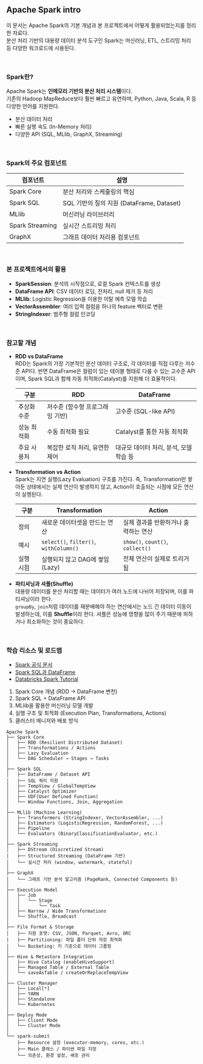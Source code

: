## Apache Spark intro

이 문서는 Apache Spark의 기본 개념과 본 프로젝트에서 어떻게 활용되었는지를 정리한 자료다.  
분산 처리 기반의 대용량 데이터 분석 도구인 Spark는 머신러닝, ETL, 스트리밍 처리 등 다양한 워크로드에 사용된다.

<br>

### Spark란?

Apache Spark는 **인메모리 기반의 분산 처리 시스템**이다.  
기존의 Hadoop MapReduce보다 훨씬 빠르고 유연하며, Python, Java, Scala, R 등 다양한 언어를 지원한다.

- 분산 데이터 처리
- 빠른 실행 속도 (In-Memory 처리)
- 다양한 API (SQL, MLlib, GraphX, Streaming)

<br>

### Spark의 주요 컴포넌트

| 컴포넌트 | 설명 |
|----------|------|
| Spark Core | 분산 처리와 스케줄링의 핵심 |
| Spark SQL | SQL 기반의 질의 지원 (DataFrame, Dataset) |
| MLlib | 머신러닝 라이브러리 |
| Spark Streaming | 실시간 스트리밍 처리 |
| GraphX | 그래프 데이터 처리용 컴포넌트 |

<br>

### 본 프로젝트에서의 활용

- **SparkSession**: 분석의 시작점으로, 로컬 Spark 컨텍스트를 생성
- **DataFrame API**: CSV 데이터 로딩, 전처리, null 제거 등 처리
- **MLlib**: Logistic Regression을 이용한 이탈 예측 모델 학습
- **VectorAssembler**: 여러 입력 컬럼을 하나의 feature 벡터로 변환
- **StringIndexer**: 범주형 컬럼 인코딩

<br>

### 참고할 개념

- **RDD vs DataFrame**  
  RDD는 Spark의 가장 기본적인 분산 데이터 구조로, 각 데이터를 직접 다루는 저수준 API다. 반면 DataFrame은 컬럼이 있는 테이블 형태로 다룰 수 있는 고수준 API이며, Spark SQL과 함께 자동 최적화(Catalyst)를 지원해 더 효율적이다.

  | 구분       | RDD                               | DataFrame                                      |
  |------------|------------------------------------|------------------------------------------------|
  | 추상화 수준 | 저수준 (함수형 프로그래밍 기반)     | 고수준 (SQL-like API)                          |
  | 성능 최적화 | 수동 최적화 필요                   | Catalyst를 통한 자동 최적화                   |
  | 주요 사용처 | 복잡한 로직 처리, 유연한 제어       | 대규모 데이터 처리, 분석, 모델 학습 등        |

- **Transformation vs Action**  
  Spark는 지연 실행(Lazy Evaluation) 구조를 가진다. 즉, Transformation만 쌓아둔 상태에서는 실제 연산이 발생하지 않고, Action이 호출되는 시점에 모든 연산이 실행된다.

  | 구분   | Transformation                         | Action                             |
  |--------|----------------------------------------|------------------------------------|
  | 정의   | 새로운 데이터셋을 만드는 연산             | 실제 결과를 반환하거나 출력하는 연산 |
  | 예시   | `select()`, `filter()`, `withColumn()` | `show()`, `count()`, `collect()`   |
  | 실행 시점 | 실행되지 않고 DAG에 쌓임 (Lazy)         | 전체 연산이 실제로 트리거됨        |

- **파티셔닝과 셔플(Shuffle)**  
  대용량 데이터를 분산 처리할 때는 데이터가 여러 노드에 나뉘어 저장되며, 이를 파티셔닝이라 한다.  
  `groupBy`, `join`처럼 데이터를 재분배해야 하는 연산에서는 노드 간 데이터 이동이 발생하는데, 이를 **Shuffle**이라 한다. 셔플은 성능에 영향을 많이 주기 때문에 피하거나 최소화하는 것이 중요하다.

<br>

### 학습 리소스 및 로드맵

- [Spark 공식 문서](https://spark.apache.org/docs/latest/)
- [Spark SQL과 DataFrame](https://spark.apache.org/docs/latest/sql-programming-guide.html)
- [Databricks Spark Tutorial](https://www.databricks.com/spark/getting-started-with-apache-spark)

1. Spark Core 개념 (RDD → DataFrame 변천)
2. Spark SQL + DataFrame API
3. MLlib을 활용한 머신러닝 모델 개발
4. 실행 구조 및 최적화 (Execution Plan, Transformations, Actions)
5. 클러스터 매니저와 배포 방식

```
Apache Spark
├── Spark Core
│   ├── RDD (Resilient Distributed Dataset)
│   ├── Transformations / Actions
│   ├── Lazy Evaluation
│   └── DAG Scheduler → Stages → Tasks
│
├── Spark SQL
│   ├── DataFrame / Dataset API
│   ├── SQL 쿼리 지원
│   ├── TempView / GlobalTempView
│   ├── Catalyst Optimizer
│   ├── UDF(User Defined Function)
│   └── Window Functions, Join, Aggregation
│
├── MLlib (Machine Learning)
│   ├── Transformers (StringIndexer, VectorAssembler, ...)
│   ├── Estimators (LogisticRegression, RandomForest, ...)
│   ├── Pipeline
│   └── Evaluators (BinaryClassificationEvaluator, etc.)
│
├── Spark Streaming
│   ├── DStream (Discretized Stream)
│   ├── Structured Streaming (DataFrame 기반)
│   └── 실시간 처리 (window, watermark, stateful)
│
├── GraphX
│   └── 그래프 기반 분석 알고리즘 (PageRank, Connected Components 등)
│
├── Execution Model
│   ├── Job
│   │   └── Stage
│   │       └── Task
│   ├── Narrow / Wide Transformations
│   └── Shuffle, Broadcast
│
├── File Format & Storage
│   ├── 지원 포맷: CSV, JSON, Parquet, Avro, ORC
│   ├── Partitioning: 파일 폴더 단위 저장 최적화
│   └── Bucketing: 키 기준으로 데이터 그룹핑
│
├── Hive & Metastore Integration
│   ├── Hive Catalog (enableHiveSupport)
│   ├── Managed Table / External Table
│   └── saveAsTable / createOrReplaceTempView
│
├── Cluster Manager
│   ├── Local[*]
│   ├── YARN
│   ├── Standalone
│   └── Kubernetes
│
├── Deploy Mode
│   ├── Client Mode
│   └── Cluster Mode
│
└── spark-submit
    ├── Resource 설정 (executor-memory, cores, etc.)
    ├── Main 클래스 / 파이썬 파일 지정
    └── 의존성, 환경 설정, 배포 관리
```

<br>